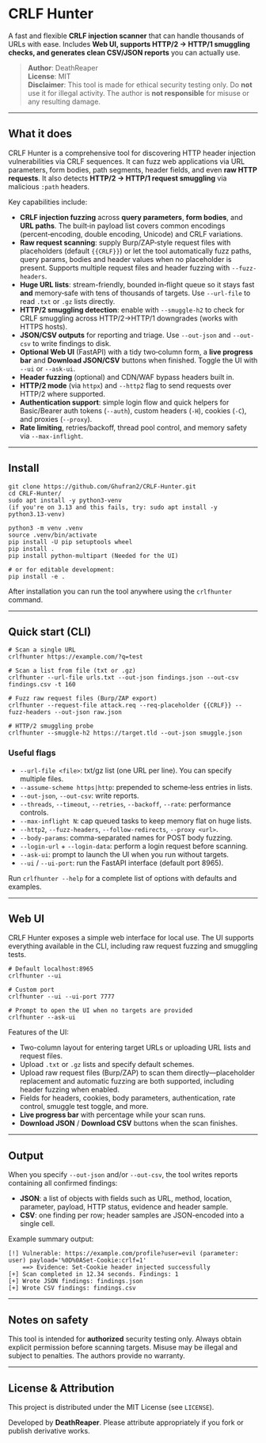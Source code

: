 # CRLF Hunter

A fast and flexible **CRLF injection scanner** that can handle thousands of URLs with ease.
Includes **Web UI, supports HTTP/2 → HTTP/1 smuggling checks,
and generates clean CSV/JSON reports** you can actually use.

> **Author**: DeathReaper  
> **License**: MIT  
> **Disclaimer**: This tool is made for ethical security testing only. Do
> **not** use it for illegal activity. The author is **not responsible** for
> misuse or any resulting damage.

---

## What it does

CRLF Hunter is a comprehensive tool for discovering HTTP header injection
vulnerabilities via CRLF sequences. It can fuzz web applications via URL
parameters, form bodies, path segments, header fields, and even **raw
HTTP requests**. It also detects **HTTP/2 → HTTP/1 request smuggling** via
malicious ``:path`` headers.

Key capabilities include:

* **CRLF injection fuzzing** across **query parameters**, **form bodies**, and
  **URL paths**. The built‑in payload list covers common encodings
  (percent‑encoding, double encoding, Unicode) and CRLF variations.
* **Raw request scanning**: supply Burp/ZAP‑style request files with
  placeholders (default `{{CRLF}}`) or let the tool automatically fuzz
  paths, query params, bodies and header values when no placeholder is
  present. Supports multiple request files and header fuzzing with
  `--fuzz-headers`.
* **Huge URL lists**: stream-friendly, bounded in‑flight queue so it stays
  fast **and** memory‑safe with tens of thousands of targets. Use
  `--url-file` to read `.txt` or `.gz` lists directly.
* **HTTP/2 smuggling detection**: enable with `--smuggle-h2` to check for
  CRLF smuggling across HTTP/2→HTTP/1 downgrades (works with HTTPS hosts).
* **JSON/CSV outputs** for reporting and triage. Use `--out-json` and
  `--out-csv` to write findings to disk.
* **Optional Web UI** (FastAPI) with a tidy two‑column form, a **live
  progress bar** and **Download JSON/CSV** buttons when finished. Toggle the UI with
  `--ui` or `--ask-ui`.
* **Header fuzzing** (optional) and CDN/WAF bypass headers built in.
* **HTTP/2 mode** (via `httpx`) and `--http2` flag to send requests over
  HTTP/2 where supported.
* **Authentication support**: simple login flow and quick helpers for
  Basic/Bearer auth tokens (`--auth`), custom headers (`-H`), cookies
  (`-C`), and proxies (`--proxy`).
* **Rate limiting**, retries/backoff, thread pool control, and memory
  safety via `--max-inflight`.

---

## Install

```
git clone https://github.com/Ghufran2/CRLF-Hunter.git
cd CRLF-Hunter/
sudo apt install -y python3-venv
(if you're on 3.13 and this fails, try: sudo apt install -y python3.13-venv)

python3 -m venv .venv
source .venv/bin/activate
pip install -U pip setuptools wheel
pip install .
pip install python-multipart (Needed for the UI)

# or for editable development:
pip install -e .
```

After installation you can run the tool anywhere using the `crlfhunter`
command.

---

## Quick start (CLI)

```
# Scan a single URL
crlfhunter https://example.com/?q=test

# Scan a list from file (txt or .gz)
crlfhunter --url-file urls.txt --out-json findings.json --out-csv findings.csv -t 160

# Fuzz raw request files (Burp/ZAP export)
crlfhunter --request-file attack.req --req-placeholder {{CRLF}} --fuzz-headers --out-json raw.json

# HTTP/2 smuggling probe
crlfhunter --smuggle-h2 https://target.tld --out-json smuggle.json
```

### Useful flags

- `--url-file <file>`: txt/gz list (one URL per line). You can specify
  multiple files.
- `--assume-scheme https|http`: prepended to scheme‑less entries in lists.
- `--out-json`, `--out-csv`: write reports.
- `--threads`, `--timeout`, `--retries`, `--backoff`, `--rate`: performance
  controls.
- `--max-inflight N`: cap queued tasks to keep memory flat on huge lists.
- `--http2`, `--fuzz-headers`, `--follow-redirects`, `--proxy <url>`.
- `--body-params`: comma-separated names for POST body fuzzing.
- `--login-url` + `--login-data`: perform a login request before scanning.
- `--ask-ui`: prompt to launch the UI when you run without targets.
- `--ui` / `--ui-port`: run the FastAPI interface (default port 8965).

Run `crlfhunter --help` for a complete list of options with defaults and
examples.

---

## Web UI

CRLF Hunter exposes a simple web interface for local use. The UI
supports everything available in the CLI, including raw request fuzzing and
smuggling tests.

```
# Default localhost:8965
crlfhunter --ui

# Custom port
crlfhunter --ui --ui-port 7777

# Prompt to open the UI when no targets are provided
crlfhunter --ask-ui
```

Features of the UI:

* Two-column layout for entering target URLs or uploading URL lists and
  request files.
* Upload `.txt` or `.gz` lists and specify default schemes.
* Upload raw request files (Burp/ZAP) to scan them directly—placeholder
  replacement and automatic fuzzing are both supported, including header
  fuzzing when enabled.
* Fields for headers, cookies, body parameters, authentication, rate
  control, smuggle test toggle, and more.
* **Live progress bar** with percentage while your scan runs.
* **Download JSON** / **Download CSV** buttons when the scan finishes.

---

## Output

When you specify `--out-json` and/or `--out-csv`, the tool writes
reports containing all confirmed findings:

- **JSON**: a list of objects with fields such as URL, method, location,
  parameter, payload, HTTP status, evidence and header sample.
- **CSV**: one finding per row; header samples are JSON-encoded into a
  single cell.

Example summary output:

```
[!] Vulnerable: https://example.com/profile?user=evil (parameter: user) payload='%0D%0ASet-Cookie:crlf=1'
    ==> Evidence: Set-Cookie header injected successfully
[+] Scan completed in 12.34 seconds. Findings: 1
[+] Wrote JSON findings: findings.json
[+] Wrote CSV findings: findings.csv
```

---

## Notes on safety

This tool is intended for **authorized** security testing only. Always
obtain explicit permission before scanning targets. Misuse may be
illegal and subject to penalties. The authors provide no warranty.

---

## License & Attribution

This project is distributed under the MIT License (see `LICENSE`).

Developed by **DeathReaper**. Please attribute appropriately if you
fork or publish derivative works.
